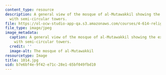 ```yaml
---
content_type: resource
description: A general view of the mosque of al-Mutawakkil showing the external wall
  with semi-circular towers.
file: https://ol-ocw-studio-app-qa.s3.amazonaws.com/courses/4-614-religious-architecture-and-islamic-cultures-fall-2002/b7e6bf4e9f42e71c28e165bf049fbd10_1014.jpg
file_type: image/jpeg
image_metadata:
  caption: A general view of the mosque of al-Mutawakkil showing the external wall
    with semi-circular towers.
  credit: ''
  image-alt: The mosque of al-Mutawakkil
resourcetype: Image
title: 1014.jpg
uid: b7e6bf4e-9f42-e71c-28e1-65bf049fbd10
---
```

